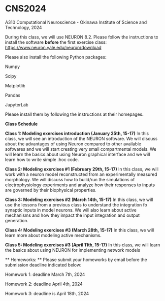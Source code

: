 # CNS2024 
A310 Computational Neuroscience - Okinawa Institute of Science and Technology, 2024

During this class, we will use NEURON 8.2. Please follow the instructions to install the software **before** the first exercise class: https://www.neuron.yale.edu/neuron/download

Please also install the following Python packages:

Numpy

Scipy

Matplotlib

Pandas

JupyterLab

Please install them by following the instructions at their homepages.

**Class Schedule**

**Class 1: Modeling exercises introduction (January 25th, 15-17)** 
In this class, we will see an introduction of the NEURON software. We will discuss about the advantages of using Neuron compared to other available softwares and we will start creating very small compartmental models. We will learn the basics about using Neuron graphical interface and we will learn how to write simple .hoc code. 

**Class 2: Modeling exercises #1 (February 29th, 15-17)**
In this class, we will work with a neuron model reconstructed from an experimentally measured morphology. We will discuss how to build/run the simulations of electrophysiology experiments and analyze how their responses to inputs are governed by their biophysical properties.

**Class 3: Modeling exercises #2 (March 14th, 15-17)**
In this class, we will use the lessons from a previous class to understand the integration fo synaptic inputs in model neurons. We will also learn about active mechanisms and how they impact the input integration and output generation.

**Class 4: Modeling exercises #3 (March 28th, 15-17)**
In this class, we will learn more about modeling active mechanisms.

**Class 5: Modeling exercises #3 (April 11th, 15-17)**
In this class, we will learn the basics about using NEURON for implementing network models

** Homeworks: ** Please submit your homeworks by email before the submission deadline indicated below: 

Homework 1: deadline March 7th, 2024

Homework 2: deadline April 4th, 2024

Homework 3: deadline is April 18th, 2024 
